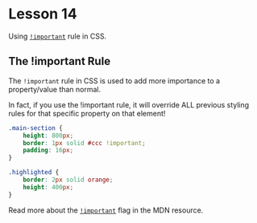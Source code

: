 # Lesson 14

Using [`!important`](https://developer.mozilla.org/en-US/docs/Web/CSS/important) rule in CSS.

## The !important Rule

The `!important` rule in CSS is used to add more importance to a property/value than normal.

In fact, if you use the !important rule, it will override ALL previous styling rules for that specific property on that element!

```CSS
.main-section {
	height: 800px;
	border: 1px solid #ccc !important;
	padding: 16px;
}

.highlighted {
	border: 2px solid orange;
	height: 400px;
}
```

Read more about the [`!important`](https://developer.mozilla.org/en-US/docs/Web/CSS/important) flag in the MDN resource.
